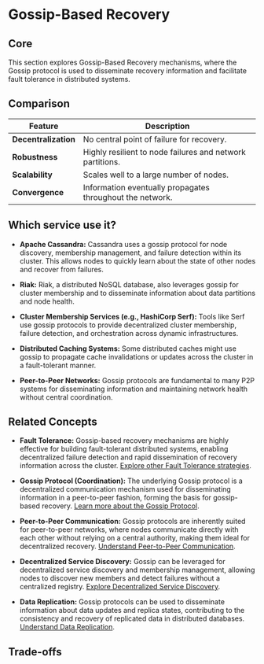 # Gossip-Based Recovery

## Core

This section explores Gossip-Based Recovery mechanisms, where the Gossip protocol is used to disseminate recovery information and facilitate fault tolerance in distributed systems.

## Comparison

| Feature | Description |
|---|---|
| **Decentralization** | No central point of failure for recovery. |
| **Robustness** | Highly resilient to node failures and network partitions. |
| **Scalability** | Scales well to a large number of nodes. |
| **Convergence** | Information eventually propagates throughout the network. |

## Which service use it?



-   **Apache Cassandra:** Cassandra uses a gossip protocol for node discovery, membership management, and failure detection within its cluster. This allows nodes to quickly learn about the state of other nodes and recover from failures.

-   **Riak:** Riak, a distributed NoSQL database, also leverages gossip for cluster membership and to disseminate information about data partitions and node health.

-   **Cluster Membership Services (e.g., HashiCorp Serf):** Tools like Serf use gossip protocols to provide decentralized cluster membership, failure detection, and orchestration across dynamic infrastructures.

-   **Distributed Caching Systems:** Some distributed caches might use gossip to propagate cache invalidations or updates across the cluster in a fault-tolerant manner.

-   **Peer-to-Peer Networks:** Gossip protocols are fundamental to many P2P systems for disseminating information and maintaining network health without central coordination.

## Related Concepts

-   **Fault Tolerance:** Gossip-based recovery mechanisms are highly effective for building fault-tolerant distributed systems, enabling decentralized failure detection and rapid dissemination of recovery information across the cluster. [Explore other Fault Tolerance strategies](../README.md).

-   **Gossip Protocol (Coordination):** The underlying Gossip protocol is a decentralized communication mechanism used for disseminating information in a peer-to-peer fashion, forming the basis for gossip-based recovery. [Learn more about the Gossip Protocol](../../coordination/gossip/README.md).

-   **Peer-to-Peer Communication:** Gossip protocols are inherently suited for peer-to-peer networks, where nodes communicate directly with each other without relying on a central authority, making them ideal for decentralized recovery. [Understand Peer-to-Peer Communication](../../communication/p2p/README.md).

-   **Decentralized Service Discovery:** Gossip can be leveraged for decentralized service discovery and membership management, allowing nodes to discover new members and detect failures without a centralized registry. [Explore Decentralized Service Discovery](../../service-discovery/decentralized-discovery/README.md).

-   **Data Replication:** Gossip protocols can be used to disseminate information about data updates and replica states, contributing to the consistency and recovery of replicated data in distributed databases. [Understand Data Replication](../../data-replication/README.md).

## Trade-offs
